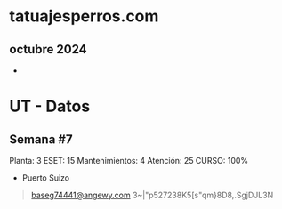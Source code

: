 # tatuajesperros.com

## octubre 2024

* 





# UT - Datos

## Semana #7

Planta: 3
ESET: 15
Mantenimientos: 4
Atención: 25
CURSO: 100% 







* Puerto Suizo
> baseg74441@angewy.com
> 3~|"p527238K5[s"qm}8D8,.SgjDJL3N
